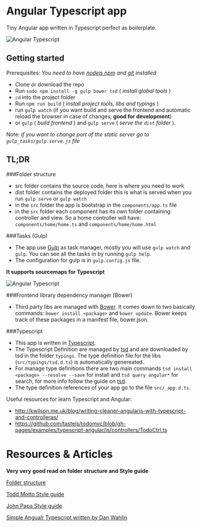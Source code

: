 # Angular Typescript app

Tiny Angular app written in Typescript perfect as boilerplate.

![Angular Typescript](./angular-typescript.png)

## Getting started

Prerequisites: *You need to have [nodejs npm](https://nodejs.org/) and [git](https://git-scm.com/) installed*

- Clone or download the repo
- Run ```sudo npm install -g gulp bower tsd``` ( *install global tools* )
- ```cd``` into the project folder
- Run ```npm run build``` ( *install project tools, libs and typings* )
- run ```gulp watch``` (if you want build and serve the frontend and automatic reload the browser in case of changes, **good for development**)
- or ```gulp``` ( *build frontend* ) and ```gulp serve``` ( *serve the ```dist``` folder* ).

Note: *if you want to change port of the static server go to ```gulp_tasks/gulp.serve.js``` file*

## TL;DR

###Folder structure

- src folder contains the source code, here is where you need to work
- dist folder contains the deployed folder this is what is served when you run ```gulp serve``` or ```gulp watch```
- in the ```src``` folder the app is bootstrap in the ```components/app.ts``` file
- in the ```src``` folder each component has its own folder containing controller and view. So a home controller will have: ```components/home/home.ts``` and ```components/home/home.html```

###Tasks (Gulp)

- The app use [Gulp](http://gulpjs.com/) as task manager, mostly you will use ```gulp watch``` and ```gulp```. You can see all the tasks in by running ```gulp help```.
- The configuration for gulp is in ```gulp.config.js``` file.

**It supports sourcemaps for Typescript**

![Angular Typescript](./typescript-sourcemaps.png)

###Frontend library dependency manager (Bower)

- Third party libs are managed with [Bower](http://bower.io/). It comes down to two basically commands: ```bower install <package>``` and ```bower update```. Bower keeps track of these packages in a manifest file, bower.json.

###Typescript

- This app is written in [Typescript](http://www.typescriptlang.org/).
- The Typescript Definition are managed by [tsd](https://www.npmjs.com/package/tsd) and are downloaded by tsd in the folder ```typings```. The type definition file for the libs (```src/typings/tsd.d.ts```) is automatically genereated.
- For manage type definitions there are two main commands ```tsd install <package> --resolve --save``` for install and ```tsd query angular*``` for search, for more info follow the guide on [tsd](https://www.npmjs.com/package/tsd).
- The type definition references of your app go to the file ```src/_app.d.ts```.


Useful resources for learn Typescript and Angular:
- http://kwilson.me.uk/blog/writing-cleaner-angularjs-with-typescript-and-controlleras/
- https://github.com/tastejs/todomvc/blob/gh-pages/examples/typescript-angular/js/controllers/TodoCtrl.ts

# Resources & Articles
__Very very good read on folder structure and Style guide__

[Folder structure](https://scotch.io/tutorials/angularjs-best-practices-directory-structure)

[Todd Motto Style guide](https://github.com/toddmotto/angularjs-styleguide)

[John Papa Style guide](https://github.com/johnpapa/angular-styleguide)

[Simple Angualr Typescript written by Dan Wahlin](https://github.com/DanWahlin/AngularIn20TypeScript)

